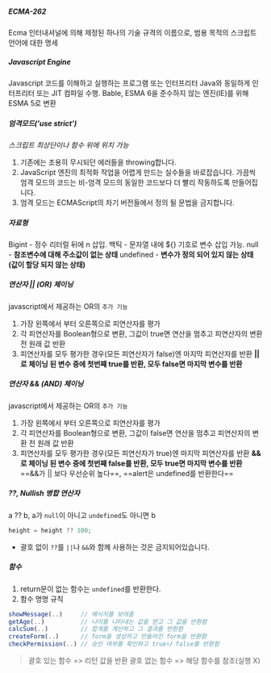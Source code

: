 ##### ECMA-262
Ecma 인터내셔널에 의해 제정된 하나의 기술 규격의 이름으로, 범용 목적의 스크립트 언어에 대한 명세
##### Javascript Engine
Javascript 코드를 이해하고 실행하는 프로그램 또는 인터프리터
	Java와 동일하게 인터프리터 또는 JIT 컴파일 수행.
	Bable, ESMA 6을 준수하지 않는 엔진(IE)를 위해 ESMA 5로 변환
##### 엄격모드('use strict')
*스크립트 최상단이나 함수 위에 위치 가능*
1. 기존에는 조용히 무시되던 에러들을 throwing합니다.
2. JavaScript 엔진의 최적화 작업을 어렵게 만드는 실수들을 바로잡습니다. 가끔씩 엄격 모드의 코드는 비-엄격 모드의 동일한 코드보다 더 빨리 작동하도록 만들어집니다.
3. 엄격 모드는 ECMAScript의 차기 버전들에서 정의 될 문법을 금지합니다.
##### 자료형
Bigint - 정수 리터럴 뒤에 n 삽입.
백틱 - 문자열 내에 ${} 기호로 변수 삽입 가능.
null - **참조변수에 대해 주소값이 없는 상태**
undefined - **변수가 정의 되어 있지 않는 상태(값이 할당 되지 않는 상태)**
##### 연산자 || (OR) 체이닝
javascript에서 제공하는 OR의 `추가 기능`
1. 가장 왼쪽에서 부터 오른쪽으로 피연산자를 평가
2. 각 피연산자를 Boolean형으로 변환, 그값이 true면 연산을 멈추고 피연산자의 변환 전 원래 값 반환
3. 피연산자를 모두 평가한 경우(모든 피연산자가 false)엔 마지막 피연산자를 반환
**||로 체이닝 된 변수 중에 첫번째 true를 반환, 모두 false면 마지막 변수를 반환**
##### 연산자 && (AND) 체이닝
javascript에서 제공하는 OR의 `추가 기능`
1. 가장 왼쪽에서 부터 오른쪽으로 피연산자를 평가
2. 각 피연산자를 Boolean형으로 변환, 그값이 false면 연산을 멈추고 피연산자의 변환 전 원래 값 반환
3. 피연산자를 모두 평가한 경우(모든 피연산자가 true)엔 마지막 피연산자를 반환
**&&로 체이닝 된 변수 중에 첫번째 false를 반환, 모두 true면 마지막 변수를 반환**
==&&가 || 보다 우선순위 높다==, ==alert은 undefined를 반환한다==
##### ??, Nullish 병합 연산자
a ?? b, a가 `null`이 아니고 `undefined`도 아니면 b
```javascript
height = height ?? 100;
```
- 괄호 없이 `??`를 `||`나 `&&`와 함께 사용하는 것은 금지되어있습니다.
##### 함수
1. return문이 없는 함수는 `undefined`를 반환한다.
2. 함수 명명 규칙
```javascript
showMessage(..)     // 메시지를 보여줌
getAge(..)          // 나이를 나타내는 값을 얻고 그 값을 반환함
calcSum(..)         // 합계를 계산하고 그 결과를 반환함
createForm(..)      // form을 생성하고 만들어진 form을 반환함
checkPermission(..) // 승인 여부를 확인하고 true나 false를 반환함
```
> 괄호 있는 함수 => 리턴 값을 반환
> 괄호 없는 함수 => 해당 함수를 참조(실행 X)
